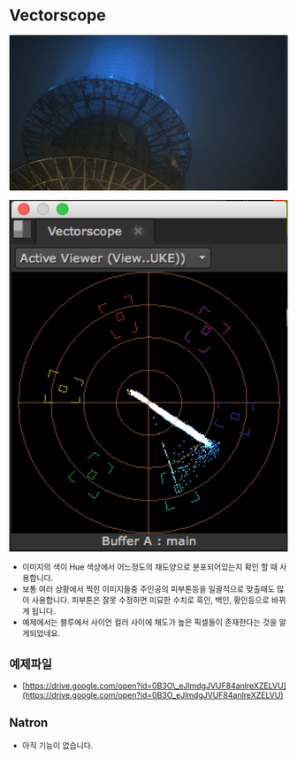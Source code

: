 # Vectorscope

![](../../.gitbook/assets/threegraph_original.png)

![](../../.gitbook/assets/namsan_vectorscope.png)

* 이미지의 색이 Hue 색상에서 어느정도의 채도양으로 분포되어있는지 확인 할 때 사용합니다.
* 보통 여러 상황에서 찍힌 이미지들중 주인공의 피부톤등을 일괄적으로 맞출때도 많이 사용합니다. 피부톤은 잘못 수정하면 미묘한 수치로 흑인, 백인, 황인등으로 바뀌게 됩니다.
* 예제에서는 블루에서 사이언 컬러 사이에 채도가 높은 픽셀들이 존재한다는 것을 알게되었네요.

## 예제파일

* [https://drive.google.com/open?id=0B3O\_eJlmdgJVUF84anlreXZELVU](https://drive.google.com/open?id=0B3O_eJlmdgJVUF84anlreXZELVU)

## Natron

* 아직 기능이 없습니다.

